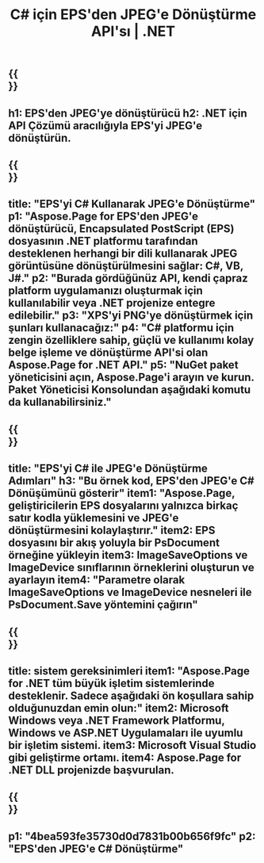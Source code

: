 ﻿---
translation: true
template: /_templates/_conversion-child-net.md
title: C# için EPS'den JPEG'e Dönüştürme API'sı | .NET
url: /net/conversion/eps-to-jpeg/
description: EPS'den JPEG'e C# dönüştürme için örnek kod. VB.NET, Asp.NET veya herhangi bir .NET tabanlı uygulama içinde toplu EPS dosyalarının JPEG'e dönüştürülmesi için API örnek kodunu kullanın.
informat: EPS
outformat: JPEG
otherformats: XPS PS
---

{{<section banner>}}
---
h1: EPS'den JPEG'ye dönüştürücü
h2: .NET için API Çözümü aracılığıyla EPS'yi JPEG'e dönüştürün.
---

{{<section overview>}}
---
title: "EPS'yi C# Kullanarak JPEG'e Dönüştürme"
p1: "Aspose.Page for EPS'den JPEG'e dönüştürücü, Encapsulated PostScript (EPS) dosyasının .NET platformu tarafından desteklenen herhangi bir dili kullanarak JPEG görüntüsüne dönüştürülmesini sağlar: C#, VB, J#."
p2: "Burada gördüğünüz API, kendi çapraz platform uygulamanızı oluşturmak için kullanılabilir veya .NET projenize entegre edilebilir."
p3: "XPS'yi PNG'ye dönüştürmek için şunları kullanacağız:"
p4: "C# platformu için zengin özelliklere sahip, güçlü ve kullanımı kolay belge işleme ve dönüştürme API'si olan Aspose.Page for .NET API."
p5: "NuGet paket yöneticisini açın, Aspose.Page'i arayın ve kurun. Paket Yöneticisi Konsolundan aşağıdaki komutu da kullanabilirsiniz."
---

{{<section feature1>}}
---
title: "EPS'yi C# ile JPEG'e Dönüştürme Adımları"
h3: "Bu örnek kod, EPS'den JPEG'e C# Dönüşümünü gösterir"
item1: "Aspose.Page, geliştiricilerin EPS dosyalarını yalnızca birkaç satır kodla yüklemesini ve JPEG'e dönüştürmesini kolaylaştırır."
item2: EPS dosyasını bir akış yoluyla bir PsDocument örneğine yükleyin
item3: ImageSaveOptions ve ImageDevice sınıflarının örneklerini oluşturun ve ayarlayın
item4: "Parametre olarak ImageSaveOptions ve ImageDevice nesneleri ile PsDocument.Save yöntemini çağırın"
---

{{<section feature2>}}
---
title: sistem gereksinimleri
item1: "Aspose.Page for .NET tüm büyük işletim sistemlerinde desteklenir. Sadece aşağıdaki ön koşullara sahip olduğunuzdan emin olun:"
item2: Microsoft Windows veya .NET Framework Platformu, Windows ve ASP.NET Uygulamaları ile uyumlu bir işletim sistemi.
item3: Microsoft Visual Studio gibi geliştirme ortamı.
item4: Aspose.Page for .NET DLL projenizde başvurulan.
---

{{<section gist>}}
---
p1: "4bea593fe35730d0d7831b00b656f9fc"
p2: "EPS'den JPEG'e C# Dönüştürme"
---

